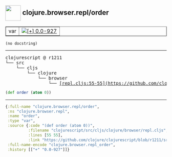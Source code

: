 ## <img width="48px" valign="middle" src="http://i.imgur.com/Hi20huC.png"> clojure.browser.repl/order

 <table border="1">
<tr>
<td>var</td>
<td><a href="https://github.com/cljsinfo/api-refs/tree/0.0-927"><img valign="middle" alt="[+] 0.0-927" src="https://img.shields.io/badge/+-0.0--927-lightgrey.svg"></a> </td>
</tr>
</table>

 <samp>
</samp>

```
(no docstring)
```

---

 <pre>
clojurescript @ r1211
└── src
    └── cljs
        └── clojure
            └── browser
                └── <ins>[repl.cljs:55-55](https://github.com/clojure/clojurescript/blob/r1211/src/cljs/clojure/browser/repl.cljs#L55-L55)</ins>
</pre>

```clj
(def order (atom 0))
```


---

```clj
{:full-name "clojure.browser.repl/order",
 :ns "clojure.browser.repl",
 :name "order",
 :type "var",
 :source {:code "(def order (atom 0))",
          :filename "clojurescript/src/cljs/clojure/browser/repl.cljs",
          :lines [55 55],
          :link "https://github.com/clojure/clojurescript/blob/r1211/src/cljs/clojure/browser/repl.cljs#L55-L55"},
 :full-name-encode "clojure.browser.repl_order",
 :history [["+" "0.0-927"]]}

```
